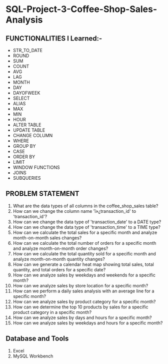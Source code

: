 # SQL-Project-3-Coffee-Shop-Sales-Analysis
## FUNCTIONALITIES I Learned:-
* STR_TO_DATE
* ROUND
* SUM
* COUNT
* AVG
* LAG
* MONTH
* DAY
* DAYOFWEEK
* SELECT
* ALIAS
* MAX 
* MIN
* HOUR
* ALTER TABLE
* UPDATE TABLE
* CHANGE COLUMN
* WHERE
* GROUP BY
* CASE
* ORDER BY
* LIMIT
* WINDOW FUNCTIONS
* JOINS
* SUBQUERIES


## PROBLEM STATEMENT
1. What are the data types of all columns in the coffee_shop_sales table?
2. How can we change the column name 'ï»¿transaction_id' to 'transaction_id'?
3. How can we change the data type of 'transaction_date' to a DATE type?
4. How can we change the data type of 'transaction_time' to a TIME type?
5. How can we calculate the total sales for a specific month and analyze month-on-month sales changes?
6. How can we calculate the total number of orders for a specific month and analyze month-on-month order changes?
7. How can we calculate the total quantity sold for a specific month and analyze month-on-month quantity changes?
8. How can we generate a calendar heat map showing total sales, total quantity, and total orders for a specific date?
9. How can we analyze sales by weekdays and weekends for a specific month?
10. How can we analyze sales by store location for a specific month?
11. How can we perform a daily sales analysis with an average line for a specific month?
12. How can we analyze sales by product category for a specific month?
13. How can we determine the top 10 products by sales for a specific product category in a specific month?
14. How can we analyze sales by days and hours for a specific month?
15. How can we analyze sales by weekdays and hours for a specific month?

    
## Database and Tools
1. Excel
2. MySQL Workbench
